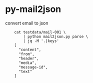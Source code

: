 py-mail2json
============

convert email to json


        cat testdata/mail-001 \
        	| python mail2json.py parse \
        	| jq -M '.|keys'
        [
          "content",
          "from",
          "header",
          "media",
          "message-id",
          "text"
        ]
